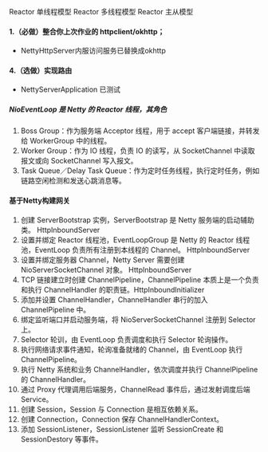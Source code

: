 Reactor 单线程模型
Reactor 多线程模型
Reactor 主从模型

#### 1.（必做）整合你上次作业的 httpclient/okhttp；
   * NettyHttpServer内服访问服务已替换成okhttp
#### 4.（选做）实现路由
   * NettyServerApplication 已测试
    
##### NioEventLoop 是 Netty 的 Reactor 线程，其角色
1. Boss Group：作为服务端 Acceptor 线程，用于 accept 客户端链接，并转发给 WorkerGroup 中的线程。
2. Worker Group：作为 IO 线程，负责 IO 的读写，从 SocketChannel 中读取报文或向 SocketChannel 写入报文。
3. Task Queue／Delay Task Queue：作为定时任务线程，执行定时任务，例如链路空闲检测和发送心跳消息等。

#### 基于Netty构建网关
1. 创建 ServerBootstrap 实例，ServerBootstrap 是 Netty 服务端的启动辅助类。  HttpInboundServer
2. 设置并绑定 Reactor 线程池，EventLoopGroup 是 Netty 的 Reactor 线程池，EventLoop 负责所有注册到本线程的 Channel。 HttpInboundServer
3. 设置并绑定服务器 Channel，Netty Server 需要创建 NioServerSocketChannel 对象。 HttpInboundServer
4. TCP 链接建立时创建 ChannelPipeline，ChannelPipeline 本质上是一个负责和执行 ChannelHandler 的职责链。HttpInboundInitializer
5. 添加并设置 ChannelHandler，ChannelHandler 串行的加入 ChannelPipeline 中。
6. 绑定监听端口并启动服务端，将 NioServerSocketChannel 注册到 Selector 上。
7. Selector 轮训，由 EventLoop 负责调度和执行 Selector 轮询操作。
8. 执行网络请求事件通知，轮询准备就绪的 Channel，由 EventLoop 执行 ChannelPipeline。
9. 执行 Netty 系统和业务 ChannelHandler，依次调度并执行 ChannelPipeline 的 ChannelHandler。
10. 通过 Proxy 代理调用后端服务，ChannelRead 事件后，通过发射调度后端 Service。
11. 创建 Session，Session 与 Connection 是相互依赖关系。
12. 创建 Connection，Connection 保存 ChannelHandlerContext。
13. 添加 SessionListener，SessionListener 监听 SessionCreate 和 SessionDestory 等事件。
